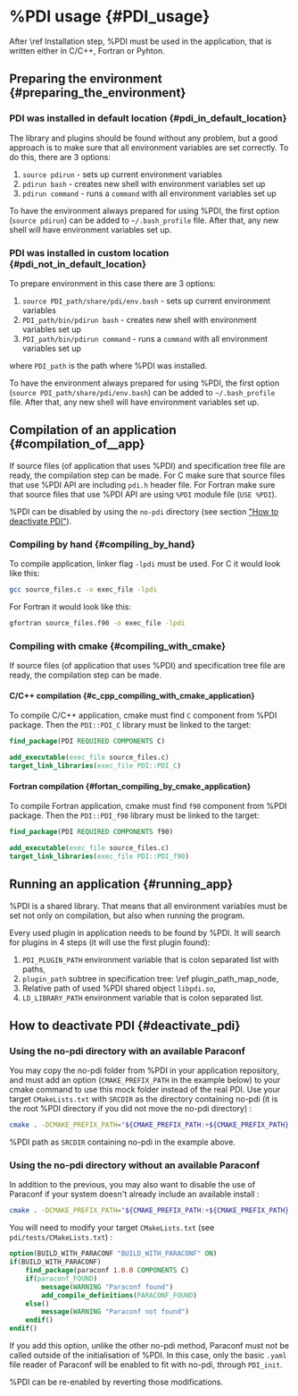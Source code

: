 # %PDI usage {#PDI_usage}

After \ref Installation step, %PDI must be used in the application, that
is written either in C/C++, Fortran or Pyhton.

## Preparing the environment {#preparing_the_environment}

### PDI was installed in default location {#pdi_in_default_location}

The library and plugins should be found without any problem, but a good approach is to
make sure that all environment variables are set correctly. To do this, there are 3 options:

1. `source pdirun` - sets up current environment variables
2. `pdirun bash` - creates new shell with environment variables set up
3. `pdirun command` - runs a `command` with all environment variables set up

To have the environment always prepared for using %PDI, the first option (`source pdirun`)
can be added to `~/.bash_profile` file. After that, any new shell will have environment
variables set up.

### PDI was installed in custom location {#pdi_not_in_default_location}

To prepare environment in this case there are 3 options:

1. `source PDI_path/share/pdi/env.bash` - sets up current environment variables
2. `PDI_path/bin/pdirun bash` - creates new shell with environment variables set up
3. `PDI_path/bin/pdirun command` - runs a `command` with all environment variables set up

where `PDI_path` is the path where %PDI was installed.

To have the environment always prepared for using %PDI, the first option (`source PDI_path/share/pdi/env.bash`)
can be added to `~/.bash_profile` file. After that, any new shell will have environment
variables set up.

## Compilation of an application {#compilation_of__app}

If source files (of application that uses %PDI) and specification tree file are ready, the compilation step can be made.
For C make sure that source files that use %PDI API are including `pdi.h` header file.
For Fortran make sure that source files that use %PDI API are using `%PDI` module file (`USE %PDI`).

%PDI can be disabled by using the `no-pdi` directory (see section ["How to deactivate PDI"](#deactivate_pdi)).

### Compiling by hand {#compiling_by_hand}

To compile application, linker flag `-lpdi` must be used.
For C it would look like this:

```bash
gcc source_files.c -o exec_file -lpdi
```

For Fortran it would look like this:

```bash
gfortran source_files.f90 -o exec_file -lpdi
```

### Compiling with cmake {#compiling_with_cmake}

If source files (of application that uses %PDI) and specification tree file are ready, the compilation step can be made.

#### C/C++ compilation {#c_cpp_compiling_with_cmake_application}

To compile C/C++ application, cmake must find `C` component from %PDI package.
Then the `PDI::PDI_C` library must be linked to the target:

```cmake
find_package(PDI REQUIRED COMPONENTS C)

add_executable(exec_file source_files.c)
target_link_libraries(exec_file PDI::PDI_C)
```

#### Fortran compilation {#fortan_compiling_by_cmake_application}

To compile Fortran application, cmake must find `f90` component from %PDI package.
Then the `PDI::PDI_f90` library must be linked to the target:

```cmake
find_package(PDI REQUIRED COMPONENTS f90)

add_executable(exec_file source_files.c)
target_link_libraries(exec_file PDI::PDI_f90)
```

## Running an application {#running_app}

%PDI is a shared library. That means that all environment variables
must be set not only on compilation, but also when running the program.

Every used plugin in application needs to be found by %PDI. It will search for
plugins in 4 steps (it will use the first plugin found):

1. `PDI_PLUGIN_PATH` environment variable that is colon separated list with paths,
2. `plugin_path` subtree in specification tree: \ref plugin_path_map_node,
3. Relative path of used %PDI shared object `libpdi.so`,
4. `LD_LIBRARY_PATH` environment variable that is colon separated list.

## How to deactivate PDI {#deactivate_pdi}

### Using the no-pdi directory with an available Paraconf

You may copy the no-pdi folder from %PDI in your application repository, and
must add an option (`CMAKE_PREFIX_PATH` in the example below) to your
cmake command to use this mock folder instead of the real PDI.
Use your target `CMakeLists.txt` with `SRCDIR` as the directory containing no-pdi 
(it is the root %PDI directory if you did not move the no-pdi directory) :
```bash
cmake . -DCMAKE_PREFIX_PATH="${CMAKE_PREFIX_PATH:+${CMAKE_PREFIX_PATH}:}${SRCDIR}/no-pdi"
```
%PDI path as `SRCDIR` containing no-pdi in the example above.

### Using the no-pdi directory without an available Paraconf

In addition to the previous, you may also want to disable the use of Paraconf 
if your system doesn't already include an available install :
```bash
cmake . -DCMAKE_PREFIX_PATH="${CMAKE_PREFIX_PATH:+${CMAKE_PREFIX_PATH}:}${SRCDIR}/no-pdi" -DBUILD_WITH_PARACONF=OFF
```
You will need to modify your target `CMakeLists.txt` (see `pdi/tests/CMakeLists.txt`) :
```cmake
option(BUILD_WITH_PARACONF "BUILD_WITH_PARACONF" ON)
if(BUILD_WITH_PARACONF)
	find_package(paraconf 1.0.0 COMPONENTS C)
	if(paraconf_FOUND)
		message(WARNING "Paraconf found")
		add_compile_definitions(PARACONF_FOUND)
	else()
		message(WARNING "Paraconf not found")
	endif()
endif()
```
If you add this option, unlike the other no-pdi method, 
Paraconf must not be called outside of the initialisation of %PDI.
In this case, only the basic `.yaml` file reader of Paraconf 
will be enabled to fit with no-pdi, through `PDI_init`.

%PDI can be re-enabled by reverting those modifications.

